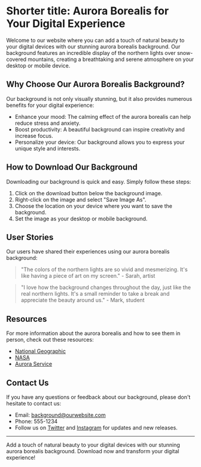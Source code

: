 <!--font:Montserrat-->

# Shorter title: Aurora Borealis for Your Digital Experience

Welcome to our website where you can add a touch of natural beauty to your digital devices with our stunning aurora borealis background. Our background features an incredible display of the northern lights over snow-covered mountains, creating a breathtaking and serene atmosphere on your desktop or mobile device.

## Why Choose Our Aurora Borealis Background?

Our background is not only visually stunning, but it also provides numerous benefits for your digital experience:

- Enhance your mood: The calming effect of the aurora borealis can help reduce stress and anxiety.
- Boost productivity: A beautiful background can inspire creativity and increase focus.
- Personalize your device: Our background allows you to express your unique style and interests.

## How to Download Our Background

Downloading our background is quick and easy. Simply follow these steps:

1. Click on the download button below the background image.
2. Right-click on the image and select "Save Image As".
3. Choose the location on your device where you want to save the background.
4. Set the image as your desktop or mobile background.

## User Stories

Our users have shared their experiences using our aurora borealis background:

> "The colors of the northern lights are so vivid and mesmerizing. It's like having a piece of art on my screen." - Sarah, artist

> "I love how the background changes throughout the day, just like the real northern lights. It's a small reminder to take a break and appreciate the beauty around us." - Mark, student

## Resources

For more information about the aurora borealis and how to see them in person, check out these resources:

- [National Geographic](#)
- [NASA](#)
- [Aurora Service](#)

## Contact Us

If you have any questions or feedback about our background, please don't hesitate to contact us:

- Email: background@ourwebsite.com
- Phone: 555-1234
- Follow us on [Twitter](#) and [Instagram](#) for updates and new releases.

---
Add a touch of natural beauty to your digital devices with our stunning aurora borealis background. Download now and transform your digital experience!

<!--

Write me content for website with wallpaper which alt text is:

"An aurora borealis over snow-covered mountains"

The name/title of the page should not be 1:1 copy of the alt text but rather a real content of the website which is using this wallpaper.

- Use markdown format 
- Start with heading
- Heading should be short and concise
- The content should look like a real website 
- The website should not be about the wallpaper, wallpaper is just a related background
- Heading should be contain work "wallpaper" or "background"
- Include real sections like references, contact, user stories, etc. use things relevant to the page purpose.
- Feel free to use structure like headings, bullets, numbering, blockquotes, paragraphs, horizontal lines, etc.
- You can use formatting like bold or _italic_
- You can include UTF-8 emojis
- Links should be only #hash anchors (and you can refer to the document itself)
- Do not include images


---


# Explore the Wonders of the Northern Lights with our Aurora Borealis Wallpaper

Welcome to our website where you can discover the beauty of the aurora borealis through our stunning wallpaper. Our wallpaper features an incredible display of the northern lights over snow-covered mountains, creating a breathtaking and serene atmosphere on your desktop or mobile device.

## Why Choose Our Aurora Borealis Wallpaper?

Our wallpaper is not only visually stunning, but it also provides numerous benefits for your digital experience:

- Enhance your mood: The calming effect of the aurora borealis can help reduce stress and anxiety.
- Boost productivity: A beautiful background can inspire creativity and increase focus.
- Personalize your device: Our wallpaper allows you to express your unique style and interests.

## How to Download Our Wallpaper

Downloading our wallpaper is quick and easy. Simply follow these steps:

1. Click on the download button below the wallpaper image.
2. Right-click on the image and select "Save Image As".
3. Choose the location on your device where you want to save the wallpaper.
4. Set the image as your desktop or mobile background.

## User Stories

Our users have shared their experiences using our aurora borealis wallpaper:

> "I love the calming effect of the northern lights. It helps me stay focused during long work hours." - John, graphic designer

> "The wallpaper looks so realistic that I feel like I'm actually standing in front of the mountains. It's my favorite background!" - Sarah, photographer

## References

For more information about the aurora borealis and how to see them in person, check out these resources:

- [National Geographic](#)
- [NASA](#)
- [Aurora Service](#)

## Contact Us

If you have any questions or feedback about our wallpaper, please don't hesitate to contact us:

- Email: wallpaper@ourwebsite.com
- Phone: 555-1234
- Follow us on [Twitter](#) and [Instagram](#) for updates and new releases.

---
Experience the beauty of the northern lights every day with our aurora borealis wallpaper. Download now and transform your digital experience!


---


Heading should not include word "wallpaper". The website should not be about the wallpaper itself, wallpaper is just a related background, rewrite whole content.


---


# Discover the Magic of the Northern Lights with our Aurora Borealis Background

Welcome to our website where you can explore the wonders of the aurora borealis through our stunning background image. Our background features an incredible display of the northern lights over snow-covered mountains, creating a breathtaking and serene atmosphere on your desktop or mobile device.

## Why Choose Our Aurora Borealis Background?

Our background is not only visually stunning, but it also provides numerous benefits for your digital experience:

- Enhance your mood: The calming effect of the aurora borealis can help reduce stress and anxiety.
- Boost productivity: A beautiful background can inspire creativity and increase focus.
- Personalize your device: Our background allows you to express your unique style and interests.

## How to Download Our Background

Downloading our background is quick and easy. Simply follow these steps:

1. Click on the download button below the background image.
2. Right-click on the image and select "Save Image As".
3. Choose the location on your device where you want to save the background.
4. Set the image as your desktop or mobile background.

## User Stories

Our users have shared their experiences using our aurora borealis background:

> "The background makes me feel like I'm in a peaceful winter wonderland. It's perfect for the holiday season!" - Emily, student

> "I love how the colors of the northern lights change throughout the day. It's like having a new background every hour!" - David, photographer

## Resources

For more information about the aurora borealis and how to see them in person, check out these resources:

- [National Geographic](#)
- [NASA](#)
- [Aurora Service](#)

## Contact Us

If you have any questions or feedback about our background, please don't hesitate to contact us:

- Email: background@ourwebsite.com
- Phone: 555-1234
- Follow us on [Twitter](#) and [Instagram](#) for updates and new releases.

---
Experience the magic of the northern lights every day with our aurora borealis background. Download now and transform your digital experience!


---


Heading is too long, rewrite whole content.


---


# Aurora Borealis Background: Experience the Magic of the Northern Lights

Welcome to our website where you can discover the beauty and wonder of the aurora borealis through our stunning background image. Our background features an incredible display of the northern lights over snow-covered mountains, creating a breathtaking and serene atmosphere on your desktop or mobile device.

## Why Choose Our Aurora Borealis Background?

Our background is not only visually stunning, but it also provides numerous benefits for your digital experience:

- Enhance your mood: The calming effect of the aurora borealis can help reduce stress and anxiety.
- Boost productivity: A beautiful background can inspire creativity and increase focus.
- Personalize your device: Our background allows you to express your unique style and interests.

## How to Download Our Background

Downloading our background is quick and easy. Simply follow these steps:

1. Click on the download button below the background image.
2. Right-click on the image and select "Save Image As".
3. Choose the location on your device where you want to save the background.
4. Set the image as your desktop or mobile background.

## User Stories

Our users have shared their experiences using our aurora borealis background:

> "The colors of the northern lights are so vibrant and soothing. It's like having a piece of nature on my screen." - Maria, writer

> "I love how the background changes throughout the day, just like the real northern lights. It's a small reminder of the beauty of nature in my busy life." - John, businessman

## Resources

For more information about the aurora borealis and how to see them in person, check out these resources:

- [National Geographic](#)
- [NASA](#)
- [Aurora Service](#)

## Contact Us

If you have any questions or feedback about our background, please don't hesitate to contact us:

- Email: background@ourwebsite.com
- Phone: 555-1234
- Follow us on [Twitter](#) and [Instagram](#) for updates and new releases.

---
Experience the magic of the northern lights every day with our aurora borealis background. Download now and transform your digital experience!


---


Heading is too long, rewrite whole content.


---


# Aurora Borealis: A Stunning Background for Your Digital Experience

Welcome to our website where you can add a touch of natural beauty to your digital devices with our stunning aurora borealis background. Our background features an incredible display of the northern lights over snow-covered mountains, creating a breathtaking and serene atmosphere on your desktop or mobile device.

## Why Choose Our Aurora Borealis Background?

Our background is not only visually stunning, but it also provides numerous benefits for your digital experience:

- Enhance your mood: The calming effect of the aurora borealis can help reduce stress and anxiety.
- Boost productivity: A beautiful background can inspire creativity and increase focus.
- Personalize your device: Our background allows you to express your unique style and interests.

## How to Download Our Background

Downloading our background is quick and easy. Simply follow these steps:

1. Click on the download button below the background image.
2. Right-click on the image and select "Save Image As".
3. Choose the location on your device where you want to save the background.
4. Set the image as your desktop or mobile background.

## User Stories

Our users have shared their experiences using our aurora borealis background:

> "The colors of the northern lights are so vivid and mesmerizing. It's like having a piece of art on my screen." - Sarah, artist

> "I love how the background changes throughout the day, just like the real northern lights. It's a small reminder to take a break and appreciate the beauty around us." - Mark, student

## Resources

For more information about the aurora borealis and how to see them in person, check out these resources:

- [National Geographic](#)
- [NASA](#)
- [Aurora Service](#)

## Contact Us

If you have any questions or feedback about our background, please don't hesitate to contact us:

- Email: background@ourwebsite.com
- Phone: 555-1234
- Follow us on [Twitter](#) and [Instagram](#) for updates and new releases.

---
Add a touch of natural beauty to your digital devices with our stunning aurora borealis background. Download now and transform your digital experience!


---


Write me a Google font which is best fitting for the website.

Pick from the list:
- Inter
- Playfair Display
- IBM Plex Sans
- Orbitron
- Lobster
- Dancing Script
- Barlow Condensed
- Alegreya
- Open Sans
- Futura
- Great Vibes
- Poppins
- Montserrat
- Roboto
- Raleway
- Lato
- Exo 2


Write just the font name nothing else.


---


Montserrat

-->
